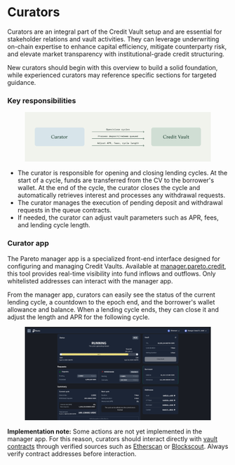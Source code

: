 # Curators

Curators are an integral part of the Credit Vault setup and are essential for stakeholder relations and vault activities. They can leverage underwriting on-chain expertise to enhance capital efficiency, mitigate counterparty risk, and elevate market transparency with institutional-grade credit structuring.

New curators should begin with this overview to build a solid foundation, while experienced curators may reference specific sections for targeted guidance.

### Key responsibilities

<figure><img src="../../.gitbook/assets/Docs_architecture_curator.png" alt=""><figcaption></figcaption></figure>

* The curator is responsible for opening and closing lending cycles. At the start of a cycle, funds are transferred from the CV to the borrower's wallet. At the end of the cycle, the curator closes the cycle and automatically retrieves interest and processes any withdrawal requests.
* The curator manages the execution of pending deposit and withdrawal requests in the queue contracts.
* If needed, the curator can adjust vault parameters such as APR, fees, and lending cycle length.&#x20;

### Curator app

The Pareto manager app is a specialized front-end interface designed for configuring and managing Credit Vaults. Available at [manager.pareto.credit](https://manager.idle.finance/), this tool provides real-time visibility into fund inflows and outflows. Only whitelisted addresses can interact with the manager app.

From the manager app, curators can easily see the status of the current lending cycle, a countdown to the epoch end, and the borrower's wallet allowance and balance. When a lending cycle ends, they can close it and adjust the length and APR for the following cycle.&#x20;

<figure><img src="../../.gitbook/assets/image.png" alt=""><figcaption></figcaption></figure>

**Implementation note:** Some actions are not yet implemented in the manager app. For this reason, curators should interact directly with [vault contracts](<../../README (1).md>) through verified sources such as [Etherscan](https://etherscan.io/) or [Blockscout](https://www.blockscout.com/). Always verify contract addresses before interaction.
